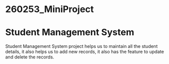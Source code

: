 # 260253_MiniProject

# Student Management System

Student Management System project helps us to maintain all the student details, it also helps us to add new records, it also has the feature to update and delete the records.

